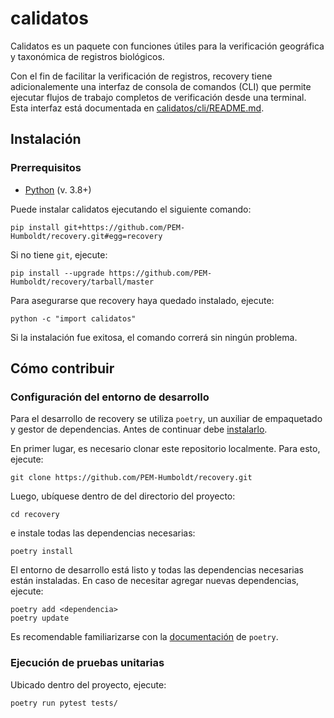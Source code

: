 # calidatos
Calidatos es un paquete con funciones útiles para la verificación geográfica y taxonómica de registros biológicos.

Con el fin de facilitar la verificación de registros, recovery tiene adicionalemente una interfaz de consola de comandos (CLI) que permite ejecutar flujos de trabajo completos de verificación desde una terminal. Esta interfaz está documentada en [calidatos/cli/README.md](calidatos/cli/README.md).

## Instalación

### Prerrequisitos
* [Python](https://www.python.org/downloads/) (v. 3.8+)


Puede instalar calidatos ejecutando el siguiente comando:

```
pip install git+https://github.com/PEM-Humboldt/recovery.git#egg=recovery
```

Si no tiene `git`, ejecute:

```
pip install --upgrade https://github.com/PEM-Humboldt/recovery/tarball/master
```

Para asegurarse que recovery haya quedado instalado, ejecute:

```
python -c "import calidatos"
```

Si la instalación fue exitosa, el comando correrá sin ningún problema.


## Cómo contribuir

### Configuración del entorno de desarrollo
Para el desarrollo de recovery se utiliza `poetry`, un auxiliar de empaquetado y gestor de dependencias. Antes de continuar debe [instalarlo](https://python-poetry.org/docs/#installation).

En primer lugar, es necesario clonar este repositorio localmente. Para esto, ejecute:

```
git clone https://github.com/PEM-Humboldt/recovery.git
```

 Luego, ubíquese dentro de del directorio del proyecto:
 
 ```
cd recovery
```

e instale todas las dependencias necesarias:

```
poetry install
```

El entorno de desarrollo está listo y todas las dependencias necesarias están instaladas. En caso de necesitar agregar nuevas dependencias, ejecute:

```
poetry add <dependencia>
poetry update
```

Es recomendable familiarizarse con la [documentación](https://python-poetry.org/docs/) de `poetry`.

### Ejecución de pruebas unitarias
Ubicado dentro del proyecto, ejecute:

```
poetry run pytest tests/
```
